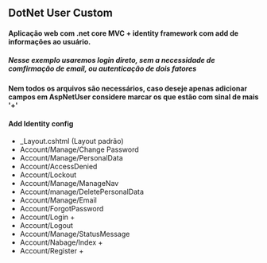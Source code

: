 ## DotNet User Custom
#### Aplicação web com .net core MVC + identity framework com add de informações ao usuário.
##### Nesse exemplo usaremos login direto, sem a necessidade de comfirmação de email, ou autenticação de dois fatores

#### Nem todos os arquivos são necessários, caso deseje apenas adicionar campos em AspNetUser considere marcar os que estão com sinal de mais '+'

#### Add Identity config
* _Layout.cshtml (Layout padrão)
* Account/Manage/Change Password
* Account/Manage/PersonalData
* Account/AccessDenied
* Account/Lockout
* Account/Manage/ManageNav
* Account/manage/DeletePersonalData
* Account/Manage/Email
* Account/ForgotPassword
* Account/Login +
* Account/Logout
* Account/Manage/StatusMessage
* Account/Nabage/Index +
* Account/Register +
